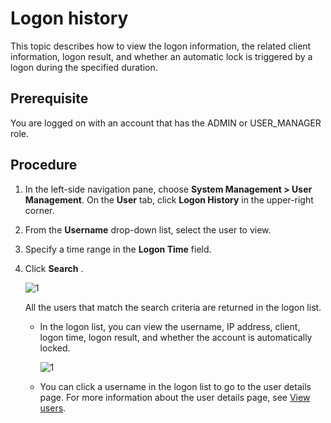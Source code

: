 Logon history
==================================

This topic describes how to view the logon information, the related client information, logon result, and whether an automatic lock is triggered by a logon during the specified duration.

Prerequisite
---------------------------------

You are logged on with an account that has the ADMIN or USER_MANAGER role.

**Procedure**
----------------------------------

1. In the left-side navigation pane, choose **System Management >  User Management**. On the **User** tab, click **Logon History** in the upper-right corner.

2. From the **Username** drop-down list, select the user to view.

3. Specify a time range in the **Logon Time** field.

4. Click **Search** .

   ![1](https://help-static-aliyun-doc.aliyuncs.com/assets/img/en-US/9014306461/p384473.png)

   All the users that match the search criteria are returned in the logon list.
   * In the logon list, you can view the username, IP address, client, logon time, logon result, and whether the account is automatically locked.

      ![1](https://help-static-aliyun-doc.aliyuncs.com/assets/img/en-US/9014306461/p384474.png)

   * You can click a username in the logon list to go to the user details page. For more information about the user details page, see [View users](300.view-the-user-details-page.md).
